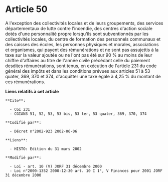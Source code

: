 # Article 50

A l'exception des collectivités locales et de leurs groupements, des services départementaux de lutte contre l'incendie, des
centres d'action sociale dotés d'une personnalité propre lorsqu'ils sont subventionnés par les collectivités locales, du
centre de formation des personnels communaux et des caisses des écoles, les personnes physiques et morales, associations et
organismes, qui payent des rémunérations et ne sont pas assujettis à la taxe sur la valeur ajoutée ou ne l'ont pas été sur 90
% au moins de leur chiffre d'affaires au titre de l'année civile précédant celle du paiement desdites rémunérations, sont
tenus, en exécution de l'article 231 du code général des impôts et dans les conditions prévues aux articles 51 à 53 quater,
369, 370 et 374, d'acquitter une taxe égale à 4,25 % du montant de ces rémunérations.

**Liens relatifs à cet article**

	**Cite**:

	  - CGI 231
	  - CGIAN3 51, 52, 53, 53 bis, 53 ter, 53 quater, 369, 370, 374

	**Codifié par**:

	  - Décret n°2002-923 2002-06-06

	**Liens**:

	  - HISTO: Edition du 31 mars 2002

	**Modifié par**:

	  - Loi - art. 10 (V) JORF 31 décembre 2000
	  - Loi n°2000-1352 2000-12-30 art. 10 I 1°, V Finances pour 2001 JORF 31 décembre 2000
